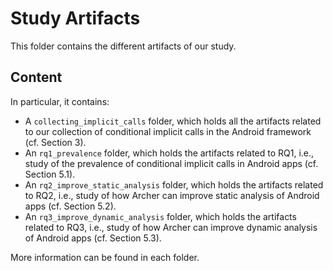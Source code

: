 # Study Artifacts

This folder contains the different artifacts of our study.

## Content

In particular, it contains:

* A `collecting_implicit_calls` folder, which holds all the artifacts related to our collection of conditional implicit calls in the Android framework (cf. Section 3).
* An `rq1_prevalence` folder, which holds the artifacts related to RQ1, i.e., study of the prevalence of conditional implicit calls in Android apps (cf. Section 5.1).
* An `rq2_improve_static_analysis` folder, which holds the artifacts related to RQ2, i.e., study of how Archer can improve static analysis of Android apps (cf. Section 5.2).
* An `rq3_improve_dynamic_analysis` folder, which holds the artifacts related to RQ3, i.e., study of how Archer can improve dynamic analysis of Android apps (cf. Section 5.3).


More information can be found in each folder.
